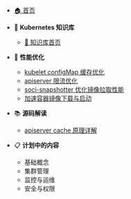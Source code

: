 <!-- kubernetes/_sidebar.md -->

* [🏠 首页](/)

* 🚀 **Kubernetes 知识库**
  * [📖 知识库首页](/kubernetes/)
  
* 🔧 **性能优化**
  * [kubelet configMap 缓存优化](/kubernetes/content/KubeletConfigMap缓存优化)
  * [apiserver 限流优化](kubernetes/content/APIServer限流优化)
  * [soci-snapshotter 优化镜像拉取性能](/kubernetes/content/soci-snapshotter)
  * [加速容器镜像下载与启动](/kubernetes/content/加速镜像下载与启动)
  
* 📚 **源码解读**
  * [apiserver cache 原理详解](/kubernetes/code/APIServer缓存架构深度解析)

* 📋 **计划中的内容**
  * 基础概念
  * 集群管理 
  * 监控与运维
  * 安全与权限


  